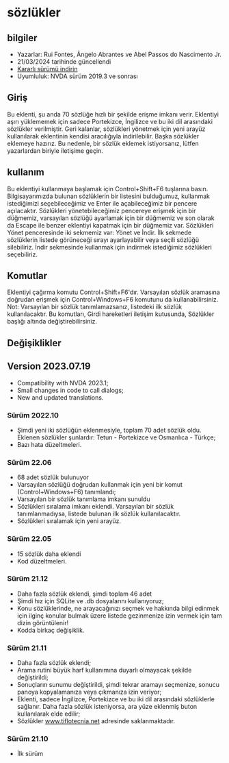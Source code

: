 # sözlükler


## bilgiler
* Yazarlar: Rui Fontes, Ângelo Abrantes ve Abel Passos do Nascimento Jr.
* 21/03/2024 tarihinde güncellendi
* [Kararlı sürümü indirin][1]
* Uyumluluk: NVDA sürüm 2019.3 ve sonrası


## Giriş
Bu eklenti, şu anda 70 sözlüğe hızlı bir şekilde erişme imkanı verir.
Eklentiyi aşırı yüklememek için sadece Portekizce, İngilizce ve bu iki dil arasındaki sözlükler verilmiştir.
Geri kalanlar, sözlükleri yönetmek için yeni arayüz kullanılarak eklentinin kendisi aracılığıyla indirilebilir.
Başka sözlükler eklemeye hazırız. Bu nedenle, bir sözlük eklemek istiyorsanız, lütfen yazarlardan biriyle iletişime geçin.


## kullanım
Bu eklentiyi kullanmaya başlamak için Control+Shift+F6 tuşlarına basın.
Bilgisayarımızda bulunan sözlüklerin bir listesini bulduğumuz, kullanmak istediğimizi seçebileceğimiz ve Enter ile açabileceğimiz bir pencere açılacaktır.
Sözlükleri yönetebileceğimiz pencereye erişmek için bir düğmemiz, varsayılan sözlüğü ayarlamak için bir düğmemiz ve son olarak da Escape ile benzer eklentiyi kapatmak için bir düğmemiz var.
Sözlükleri Yönet penceresinde iki sekmemiz var: Yönet ve İndir.
İlk sekmede sözlüklerin listede görüneceği sırayı ayarlayabilir veya seçili sözlüğü silebiliriz.
İndir sekmesinde kullanmak için indirmek istediğimiz sözlükleri seçebiliriz.


## Komutlar
Eklentiyi çağırma komutu Control+Shift+F6'dır.
Varsayılan sözlük aramasına doğrudan erişmek için Control+Windows+F6 komutunu da kullanabilirsiniz.
Not: Varsayılan bir sözlük tanımlamazsanız, listedeki ilk sözlük kullanılacaktır.
Bu komutları, Girdi hareketleri iletişim kutusunda, Sözlükler başlığı altında değiştirebilirsiniz.


## Değişiklikler


## Version 2023.07.19
* Compatibility with NVDA 2023.1;
* Small changes in code to call dialogs;
* New and updated translations.

### Sürüm 2022.10
* Şimdi yeni iki sözlüğün eklenmesiyle, toplam 70 adet sözlük oldu.
	Eklenen sözlükler şunlardır: Tetun - Portekizce ve Osmanlıca - Türkçe;
* Bazı hata düzeltmeleri.

### Sürüm 22.06
* 68 adet sözlük bulunuyor
* Varsayılan sözlüğü doğrudan kullanmak için yeni bir komut (Control+Windows+F6) tanımlandı;
* Varsayılan bir sözlük tanımlama imkanı sunuldu
* Sözlükleri sıralama imkanı eklendi. Varsayılan bir sözlük tanımlanmadıysa, listede bulunan ilk sözlük kullanılacaktır.
* Sözlükleri sıralamak için yeni arayüz.

### Sürüm 22.05
* 15 sözlük daha eklendi
* Kod düzeltmeleri.

### Sürüm 21.12
* Daha fazla sözlük eklendi, şimdi toplam 46 adet
* Şimdi hız için SQLite ve .db dosyalarını kullanıyoruz;
* Konu sözlüklerinde, ne arayacağınızı seçmek ve hakkında bilgi edinmek için ilginç konular bulmak üzere listede gezinmenize izin vermek için tam dizin görüntülenir!
* Kodda birkaç değişiklik.

### Sürüm 21.11
* Daha fazla sözlük eklendi;
* Arama rutini büyük harf kullanımına duyarlı olmayacak şekilde değiştirildi;
* Sonuçların sunumu değiştirildi, şimdi tekrar aramayı seçmenize, sonucu panoya kopyalamanıza veya çıkmanıza izin veriyor;
* Eklenti, sadece İngilizce, Portekizce ve bu iki dil arasındaki sözlüklerle sağlanır. Daha fazla sözlük isteniyorsa, ara yüze eklenmiş buton kullanılarak elde edilir;
* Sözlükler www.tiflotecnia.net adresinde saklanmaktadır.

### Sürüm 21.10
* İlk sürüm

[1]: https://github.com/ruifontes/Dictionaries/releases/download/2024.03.21/dictionaries-2024.03.21.nvda-addon
